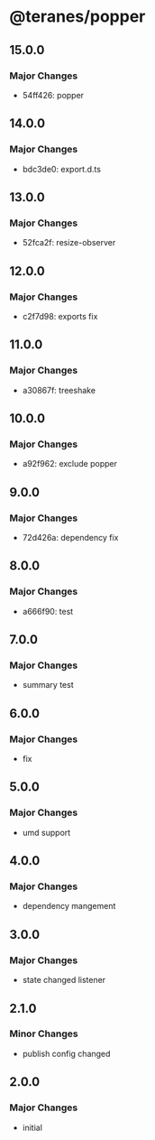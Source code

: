 # @teranes/popper

## 15.0.0

### Major Changes

- 54ff426: popper

## 14.0.0

### Major Changes

- bdc3de0: export.d.ts

## 13.0.0

### Major Changes

- 52fca2f: resize-observer

## 12.0.0

### Major Changes

- c2f7d98: exports fix

## 11.0.0

### Major Changes

- a30867f: treeshake

## 10.0.0

### Major Changes

- a92f962: exclude popper

## 9.0.0

### Major Changes

- 72d426a: dependency fix

## 8.0.0

### Major Changes

- a666f90: test

## 7.0.0

### Major Changes

- summary test

## 6.0.0

### Major Changes

- fix

## 5.0.0

### Major Changes

- umd support

## 4.0.0

### Major Changes

- dependency mangement

## 3.0.0

### Major Changes

- state changed listener

## 2.1.0

### Minor Changes

- publish config changed

## 2.0.0

### Major Changes

- initial
